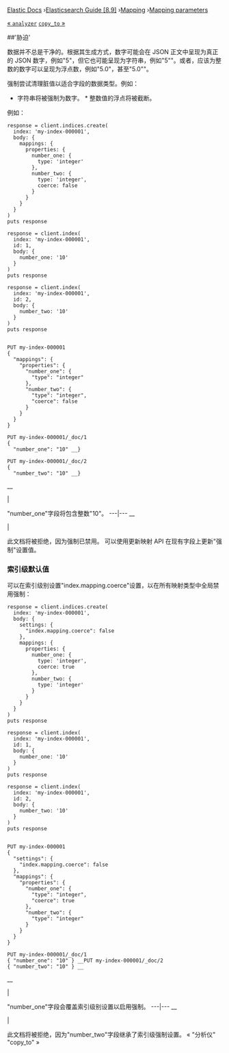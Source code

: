

[Elastic Docs](/guide/) ›[Elasticsearch Guide [8.9]](index.md)
›[Mapping](mapping.md) ›[Mapping parameters](mapping-params.md)

[« `analyzer`](analyzer.md) [`copy_to` »](copy-to.md)

##'胁迫'

数据并不总是干净的。根据其生成方式，数字可能会在 JSON 正文中呈现为真正的 JSON 数字，例如"5"，但它也可能呈现为字符串，例如"5""。或者，应该为整数的数字可以呈现为浮点数，例如"5.0"，甚至"5.0""。

强制尝试清理脏值以适合字段的数据类型。例如：

* 字符串将被强制为数字。  * 整数值的浮点将被截断。

例如：

    
    
    response = client.indices.create(
      index: 'my-index-000001',
      body: {
        mappings: {
          properties: {
            number_one: {
              type: 'integer'
            },
            number_two: {
              type: 'integer',
              coerce: false
            }
          }
        }
      }
    )
    puts response
    
    response = client.index(
      index: 'my-index-000001',
      id: 1,
      body: {
        number_one: '10'
      }
    )
    puts response
    
    response = client.index(
      index: 'my-index-000001',
      id: 2,
      body: {
        number_two: '10'
      }
    )
    puts response
    
    
    PUT my-index-000001
    {
      "mappings": {
        "properties": {
          "number_one": {
            "type": "integer"
          },
          "number_two": {
            "type": "integer",
            "coerce": false
          }
        }
      }
    }
    
    PUT my-index-000001/_doc/1
    {
      "number_one": "10" __}
    
    PUT my-index-000001/_doc/2
    {
      "number_two": "10" __}

__

|

"number_one"字段将包含整数"10"。   ---|---    __

|

此文档将被拒绝，因为强制已禁用。   可以使用更新映射 API 在现有字段上更新"强制"设置值。

### 索引级默认值

可以在索引级别设置"index.mapping.coerce"设置，以在所有映射类型中全局禁用强制：

    
    
    response = client.indices.create(
      index: 'my-index-000001',
      body: {
        settings: {
          "index.mapping.coerce": false
        },
        mappings: {
          properties: {
            number_one: {
              type: 'integer',
              coerce: true
            },
            number_two: {
              type: 'integer'
            }
          }
        }
      }
    )
    puts response
    
    response = client.index(
      index: 'my-index-000001',
      id: 1,
      body: {
        number_one: '10'
      }
    )
    puts response
    
    response = client.index(
      index: 'my-index-000001',
      id: 2,
      body: {
        number_two: '10'
      }
    )
    puts response
    
    
    PUT my-index-000001
    {
      "settings": {
        "index.mapping.coerce": false
      },
      "mappings": {
        "properties": {
          "number_one": {
            "type": "integer",
            "coerce": true
          },
          "number_two": {
            "type": "integer"
          }
        }
      }
    }
    
    PUT my-index-000001/_doc/1
    { "number_one": "10" } __PUT my-index-000001/_doc/2
    { "number_two": "10" } __

__

|

"number_one"字段会覆盖索引级别设置以启用强制。   ---|---    __

|

此文档将被拒绝，因为"number_two"字段继承了索引级强制设置。   « "分析仪" "copy_to" »